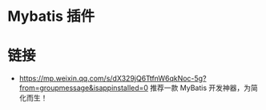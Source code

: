 # Mybatis 插件

# 链接

- https://mp.weixin.qq.com/s/dX329jQ6TtfnW6qkNoc-5g?from=groupmessage&isappinstalled=0 推荐一款 MyBatis 开发神器，为简化而生！